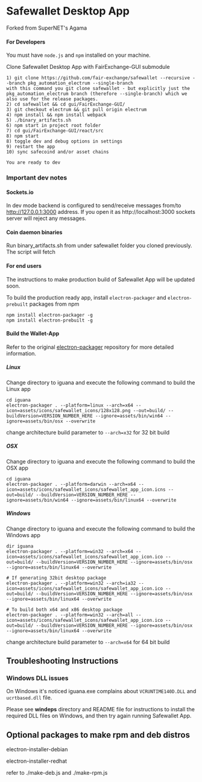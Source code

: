 # Safewallet Desktop App
Forked from SuperNET's Agama

#### For Developers
You must have `node.js` and `npm` installed on your machine.

Clone Safewallet Desktop App with FairExchange-GUI submodule
```shell
1) git clone https://github.com/fair-exchange/safewallet --recursive --branch pkg_automation_electrum --single-branch
with this command you git clone safewallet - but explicitly just the pkg_automation_electrum branch (therefore --single-branch) which we also use for the release packages.
2) cd safewallet && cd gui/FairExchange-GUI/
3) git checkout electrum && git pull origin electrum
4) npm install && npm install webpack
5) ./binary_artifacts.sh
6) npm start in project root folder
7) cd gui/FairExchange-GUI/react/src
8) npm start
8) toggle dev and debug options in settings
9) restart the app
10) sync safecoind and/or asset chains

You are ready to dev
```

### Important dev notes

#### Sockets.io
In dev mode backend is configured to send/receive messages from/to http://127.0.0.1:3000 address. If you open it as http://localhost:3000 sockets server will reject any messages.

#### Coin daemon binaries
Run binary_artifacts.sh from under safewallet folder you cloned previously. The script will fetch

#### For end users
The instructions to make production build of Safewallet App will be updated soon.

To build the production ready app, install `electron-packager` and `electron-prebuilt` packages from npm
```shell
npm install electron-packager -g
npm install electron-prebuilt -g
```

#### **Build the Wallet-App**
Refer to the original [electron-packager](https://github.com/electron-userland/electron-packager) repository for more detailed information.

##### Linux
Change directory to iguana and execute the following command to build the Linux app
```shell
cd iguana
electron-packager . --platform=linux --arch=x64 --icon=assets/icons/safewallet_icons/128x128.png --out=build/ --buildVersion=VERSION_NUMBER_HERE --ignore=assets/bin/win64 --ignore=assets/bin/osx --overwrite
```
change architecture build parameter to ```--arch=x32``` for 32 bit build

##### OSX
Change directory to iguana and execute the following command to build the OSX app
```shell
cd iguana
electron-packager . --platform=darwin --arch=x64 --icon=assets/icons/safewallet_icons/safewallet_app_icon.icns --out=build/ --buildVersion=VERSION_NUMBER_HERE --ignore=assets/bin/win64 --ignore=assets/bin/linux64 --overwrite
```

##### Windows
Change directory to iguana and execute the following command to build the Windows app
```shell
dir iguana
electron-packager . --platform=win32 --arch=x64 --icon=assets/icons/safewallet_icons/safewallet_app_icon.ico --out=build/ --buildVersion=VERSION_NUMBER_HERE --ignore=assets/bin/osx --ignore=assets/bin/linux64 --overwrite

# If generating 32bit desktop package
electron-packager . --platform=win32 --arch=ia32 --icon=assets/icons/safewallet_icons/safewallet_app_icon.ico --out=build/ --buildVersion=VERSION_NUMBER_HERE --ignore=assets/bin/osx --ignore=assets/bin/linux64 --overwrite

# To build both x64 and x86 desktop package
electron-packager . --platform=win32 --arch=all --icon=assets/icons/safewallet_icons/safewallet_app_icon.ico --out=build/ --buildVersion=VERSION_NUMBER_HERE --ignore=assets/bin/osx --ignore=assets/bin/linux64 --overwrite
```
change architecture build parameter to ```--arch=x64``` for 64 bit build


## Troubleshooting Instructions

### Windows DLL issues
On Windows it's noticed iguana.exe complains about `VCRUNTIME140D.DLL` and `ucrtbased.dll` file.

Please see **windeps** directory and README file for instructions to install the required DLL files on Windows, and then try again running Safewallet App.

## Optional packages to make rpm and deb distros

electron-installer-debian

electron-installer-redhat

refer to ./make-deb.js and ./make-rpm.js
